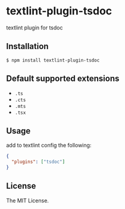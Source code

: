 # textlint-plugin-tsdoc

textlint plugin for tsdoc

## Installation

```
$ npm install textlint-plugin-tsdoc
```

## Default supported extensions

- `.ts`
- `.cts`
- `.mts`
- `.tsx`

## Usage

add to textlint config the following:

```json
{
  "plugins": ["tsdoc"]
}
```

## License

The MIT License.

